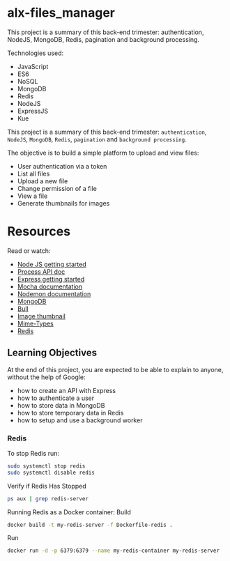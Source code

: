 # alx-files_manager
This project is a summary of this back-end trimester: authentication, NodeJS, MongoDB, Redis, pagination and background processing.

Technologies used:
- JavaScript
- ES6
- NoSQL
- MongoDB
- Redis
- NodeJS
- ExpressJS
- Kue 

This project is a summary of this back-end trimester: `authentication`, `NodeJS`, `MongoDB`, `Redis`, `pagination` and `background processing`.

The objective is to build a simple platform to upload and view files:

- User authentication via a token
- List all files
- Upload a new file
- Change permission of a file
- View a file
- Generate thumbnails for images

# Resources

Read or watch:

- [Node JS getting started](https://nodejs.org/en/learn/getting-started/introduction-to-nodejs)
- [Process API doc](https://node.readthedocs.io/en/latest/api/process/)
- [Express getting started](https://expressjs.com/en/starter/installing.html)
- [Mocha documentation](https://mochajs.org/)
- [Nodemon documentation](https://github.com/remy/nodemon#nodemon)
- [MongoDB](https://github.com/mongodb/node-mongodb-native)
- [Bull](https://github.com/OptimalBits/bull)
- [Image thumbnail](https://www.npmjs.com/package/image-thumbnail)
- [Mime-Types](https://www.npmjs.com/package/mime-types)
- [Redis](https://github.com/redis/node-redis)

## Learning Objectives

At the end of this project, you are expected to be able to explain to anyone, without the help of Google:

- how to create an API with Express
- how to authenticate a user
- how to store data in MongoDB
- how to store temporary data in Redis
- how to setup and use a background worker

### Redis
To stop Redis run:
```sh
sudo systemctl stop redis
sudo systemctl disable redis

```

Verify if Redis Has Stopped
```sh
ps aux | grep redis-server

```

Running Redis as a Docker container:
Build
```sh
docker build -t my-redis-server -f Dockerfile-redis .
```
Run
```sh
docker run -d -p 6379:6379 --name my-redis-container my-redis-server
```
